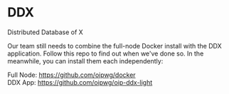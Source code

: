 # DDX
Distributed Database of X

Our team still needs to combine the full-node Docker install with the DDX application. Follow this repo to find out when we've done so. In the meanwhile, you can install them each independently:

Full Node: https://github.com/oipwg/docker  
DDX App: https://github.com/oipwg/oip-ddx-light
